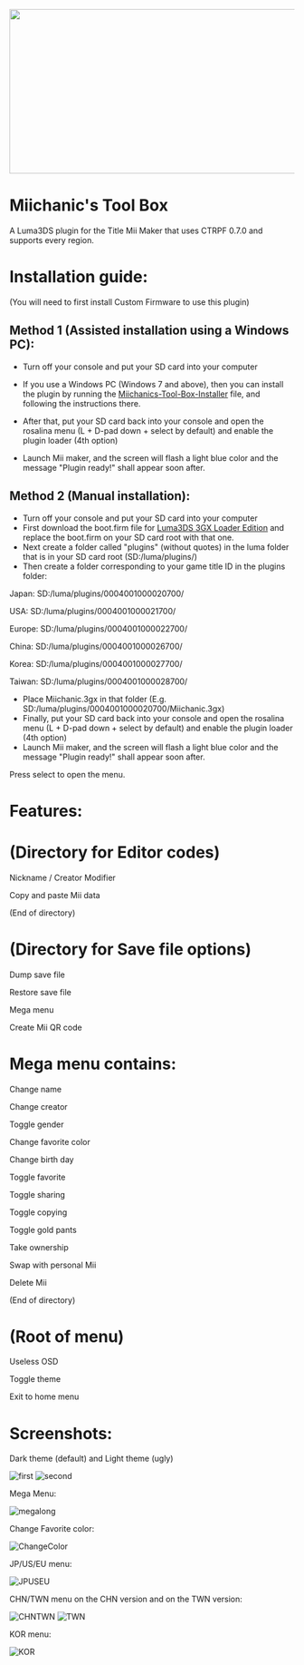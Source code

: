 <p align="center">
<img width="708" height="290" src="https://user-images.githubusercontent.com/32585652/149023595-aa0d8153-a942-4c2b-947d-a7214ef68e21.png">
</p>

# Miichanic's Tool Box
A Luma3DS plugin for the Title Mii Maker that uses CTRPF 0.7.0 and supports every region.

# Installation guide:
(You will need to first install Custom Firmware to use this plugin)

Method 1 (Assisted installation using a Windows PC):
---
- Turn off your console and put your SD card into your computer

- If you use a Windows PC (Windows 7 and above), then you can install the plugin by running the [Miichanics-Tool-Box-Installer](https://github.com/FoofooTheGuy/Miichanic_Plugin/releases/latest/download/Miichanics-Tool-Box-Installer.exe) file, and following the instructions there.
- After that, put your SD card back into your console and open the rosalina menu (L + D-pad down + select by default) and enable the plugin loader (4th option)
- Launch Mii maker, and the screen will flash a light blue color and the message "Plugin ready!" shall appear soon after.

Method 2 (Manual installation):
---
- Turn off your console and put your SD card into your computer
- First download the boot.firm file for [Luma3DS 3GX Loader Edition](https://github.com/Nanquitas/Luma3DS/releases/latest) and
replace the boot.firm on your SD card root with that one.
- Next create a folder called "plugins" (without quotes) in the luma folder that is in your SD card root (SD:/luma/plugins/)
- Then create a folder corresponding to your game title ID in the plugins folder:

Japan: SD:/luma/plugins/0004001000020700/

USA: SD:/luma/plugins/0004001000021700/

Europe: SD:/luma/plugins/0004001000022700/

China: SD:/luma/plugins/0004001000026700/

Korea: SD:/luma/plugins/0004001000027700/

Taiwan: SD:/luma/plugins/0004001000028700/

- Place Miichanic.3gx in that folder (E.g. SD:/luma/plugins/0004001000020700/Miichanic.3gx)
- Finally, put your SD card back into your console and open the rosalina menu (L + D-pad down + select by default) and enable the plugin loader (4th option)
- Launch Mii maker, and the screen will flash a light blue color and the message "Plugin ready!" shall appear soon after.

Press select to open the menu.
# Features:

# (Directory for Editor codes)

Nickname / Creator Modifier

Copy and paste Mii data

(End of directory)

# (Directory for Save file options)

Dump save file

Restore save file

Mega menu

Create Mii QR code

# Mega menu contains:

Change name

Change creator

Toggle gender

Change favorite color

Change birth day

Toggle favorite

Toggle sharing

Toggle copying

Toggle gold pants

Take ownership

Swap with personal Mii

Delete Mii

(End of directory)

# (Root of menu)

Useless OSD

Toggle theme

Exit to home menu
# Screenshots:
Dark theme (default) and Light theme (ugly)

![first](https://user-images.githubusercontent.com/32585652/130987833-675f510d-0dfe-4c21-964e-490167394066.png)
![second](https://user-images.githubusercontent.com/32585652/130987860-290ce40d-830e-4aac-9eba-a7fd4b618530.png)

Mega Menu:

![megalong](https://user-images.githubusercontent.com/32585652/145294918-89fb4220-dbbb-4a4a-a785-fa4874113009.png)

Change Favorite color:

![ChangeColor](https://user-images.githubusercontent.com/32585652/133910032-470f58b3-5c04-442c-a9d7-04b0fc8f6ea0.png)

JP/US/EU menu:

![JPUSEU](https://user-images.githubusercontent.com/32585652/130695895-75d2d25c-03b3-4963-95b6-aac232aab580.png)

CHN/TWN menu on the CHN version and on the TWN version:

![CHNTWN](https://user-images.githubusercontent.com/32585652/130695992-10242923-a364-45d1-ba59-bce55d4a8a1b.png)
![TWN](https://user-images.githubusercontent.com/32585652/130696044-32db5ee2-a9b1-4379-95ef-c5b648c34e92.png)

KOR menu:

![KOR](https://user-images.githubusercontent.com/32585652/130696091-d48ac080-61a7-4f96-afb0-2d9fbd8988c6.png)
